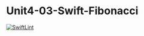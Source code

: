 # Unit4-03-Swift-Fibonacci
[![SwiftLint](https://github.com/ICS4U-Programming-RemyS/Unit4-03-Swift-Fibonacci/workflows/SwiftLint/badge.svg)](https://github.com/ICS4U-Programming-RemyS/Unit4-03-Swift-Fibonacci/actions)
